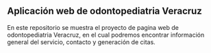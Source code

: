 ## Aplicación web de odontopediatria Veracruz
En este repositorio se muestra el proyecto de pagina web de odontopediatria Veracruz, en el cual podremos encontrar información general del servicio, contacto y generación de citas. 
